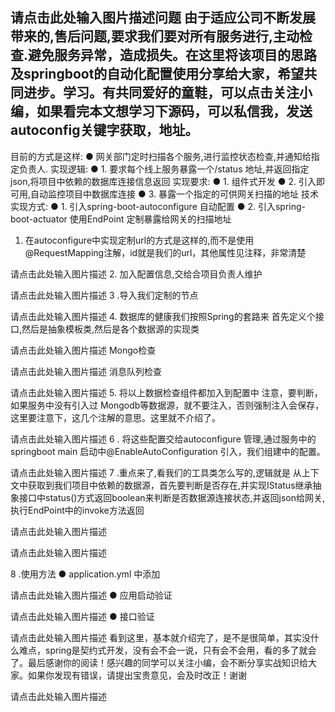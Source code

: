 

请点击此处输入图片描述
​
问题
由于适应公司不断发展带来的,售后问题,要求我们要对所有服务进行,主动检查.避免服务异常，造成损失。在这里将该项目的思路及springboot的自动化配置使用分享给大家，希望共同进步。学习。有共同爱好的童鞋，可以点击关注小编，如果看完本文想学习下源码，可以私信我，发送autoconfig关键字获取，地址。
--------------------------------------------------------------------------------

目前的方式是这样:
  ● 网关部门定时扫描各个服务,进行监控状态检查,并通知给指定负责人.
实现逻辑:
  ● 1. 要求每个线上服务暴露一个/status 地址,并返回指定json,将项目中依赖的数据库连接信息返回
实现要求:
  ● 1. 组件式开发
  ● 2. 引入即可用,自动监控项目中数据库连接
  ● 3. 暴露一个指定的可供网关扫描的地址
技术实现方式:
  ● 1. 引入spring-boot-autoconfigure 自动配置
  ● 2. 引入spring-boot-actuator  使用EndPoint 定制暴露给网关的扫描地址
1. 在autoconfigure中实现定制url的方式是这样的,而不是使用@RequestMapping注解，id就是我们的url，其他属性见注释，非常清楚

请点击此处输入图片描述
2. 加入配置信息,交给合项目负责人维护

请点击此处输入图片描述
3 .导入我们定制的节点

请点击此处输入图片描述
4. 数据库的健康我们按照Spring的套路来
   首先定义个接口,然后是抽象模板类,然后是各个数据源的实现类

请点击此处输入图片描述
Mongo检查

请点击此处输入图片描述
消息队列检查

请点击此处输入图片描述
5. 将以上数据检查组件都加入到配置中
注意，要判断，如果服务中没有引入过 Mongodb等数据源，就不要注入，否则强制注入会保存，这里要注意下，这几个注解的意思。这里就不介绍了。

请点击此处输入图片描述
6 . 将这些配置交给autoconfigure 管理,通过服务中的springboot main 启动中@EnableAutoConfiguration 引入，我们组建中的配置。

请点击此处输入图片描述
7 .重点来了,看我们的工具类怎么写的,逻辑就是
从上下文中获取到我们项目中依赖的数据源，首先要判断是否存在,并实现IStatus继承抽象接口中status()方式返回boolean来判断是否数据源连接状态,并返回json给网关,执行EndPoint中的invoke方法返回

请点击此处输入图片描述

请点击此处输入图片描述

8 .使用方法
  ● application.yml 中添加

请点击此处输入图片描述
  ● 应用启动验证

请点击此处输入图片描述
  ● 接口验证

请点击此处输入图片描述
看到这里，基本就介绍完了，是不是很简单，其实没什么难点，spring是契约式开发，没有会不会一说，只有会不会用，看的多了就会了。最后感谢你的阅读！感兴趣的同学可以关注小编，会不断分享实战知识给大家。如果你发现有错误，请提出宝贵意见，会及时改正！谢谢

请点击此处输入图片描述
